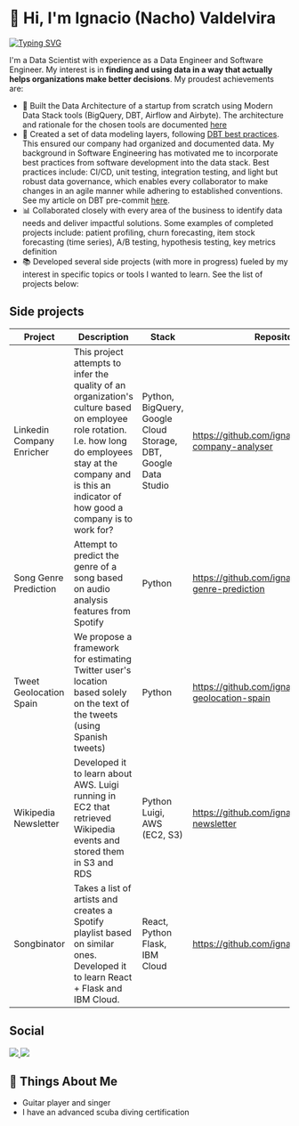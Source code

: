 # 🌮 Hi, I'm Ignacio (Nacho) Valdelvira
  
[![Typing SVG](https://readme-typing-svg.demolab.com?font=Fira+Code&duration=2000&pause=1000&width=435&lines=Data+Scientist;Data+Engineer;Analytics+Engineer)](https://git.io/typing-svg)

I'm a Data Scientist with experience as a Data Engineer and Software Engineer. My interest is in **finding and using data in a way that actually helps organizations make better decisions**. My proudest achievements are:
- 🔧 Built the Data Architecture of a startup from scratch using Modern Data Stack tools (BigQuery, DBT, Airflow and Airbyte). The architecture and rationale for the chosen tools are documented [here](https://medium.com/p/2b5a645efb40)
- 📂 Created a set of data modeling layers, following [DBT best practices](https://docs.getdbt.com/guides/best-practices/how-we-structure/1-guide-overview). This ensured our company had organized and documented data. My background in Software Engineering has motivated me to incorporate best practices from software development into the data stack. Best practices include: CI/CD, unit testing, integration testing, and light but robust data governance, which enables every collaborator to make changes in an agile manner while adhering to established conventions. See my article on DBT pre-commit [here](https://medium.com/@ignaciovi/improve-data-quality-in-dbt-with-dbt-checkpoint-dd9e37909790). 
- 📊 Collaborated closely with every area of the business to identify data needs and deliver impactful solutions. Some examples of completed projects include: patient profiling, churn forecasting, item stock forecasting (time series), A/B testing, hypothesis testing, key metrics definition
- 📚 Developed several side projects (with more in progress) fueled by my interest in specific topics or tools I wanted to learn. See the list of projects below:

## Side projects

| Project                   | Description                                                                                                                                                                                                                | Stack                                                           | Repository                                             |
|---------------------------|----------------------------------------------------------------------------------------------------------------------------------------------------------------------------------------------------------------------------|-----------------------------------------------------------------|--------------------------------------------------------|
| Linkedin Company Enricher | This project attempts to infer the quality of an organization's culture based on employee role rotation. I.e. how long do employees stay at the company and is this an indicator of how good a company is to work for? | Python, BigQuery, Google Cloud Storage, DBT, Google Data Studio | https://github.com/ignaciovi/job-hunt-company-analyser |
| Song Genre Prediction     | Attempt to predict the genre of a song based on audio analysis features from Spotify                                                                                                                                    | Python                                                          | https://github.com/ignaciovi/song-genre-prediction     |
| Tweet Geolocation Spain   | We propose a framework for estimating Twitter user's location based solely on the text of the tweets (using Spanish tweets)                                                                                                | Python                                                          | https://github.com/ignaciovi/tweet-geolocation-spain   |
| Wikipedia Newsletter      | Developed it to learn about AWS. Luigi running in EC2 that retrieved Wikipedia events and stored them in S3 and RDS                                                                                                        | Python Luigi, AWS (EC2, S3)                                     | https://github.com/ignaciovi/wikipedia-newsletter      |
| Songbinator               | Takes a list of artists and creates a Spotify playlist based on similar ones. Developed it to learn React + Flask and IBM Cloud.                                                                                           | React, Python Flask, IBM Cloud                                  | https://github.com/ignaciovi/songbinator               |


## Social

<p align="left">
  
  <a href="https://www.linkedin.com/in/ignaciovaldelviraisla/" target="_blank">
    <img src="https://img.shields.io/badge/-LinkedIn-%230077B5?style=for-the-badge&logo=linkedin&logoColor=white" target="_blank">
  </a> 

  <a href="https://medium.com/@ignaciovi" target="_blank">
    <img src="https://img.shields.io/badge/Medium-12100E?style=for-the-badge&logo=medium&logoColor=whit" target="_blank">
  </a> 

</p>

## 🤔 Things About Me
- Guitar player and singer
- I have an advanced scuba diving certification

